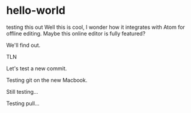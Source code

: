 # hello-world
testing this out
Well this is cool, I wonder how it integrates with Atom for offline editing. Maybe this online editor is fully featured?

We'll find out.

TLN

Let's test a new commit.

Testing git on the new Macbook.

Still testing...

Testing pull...
